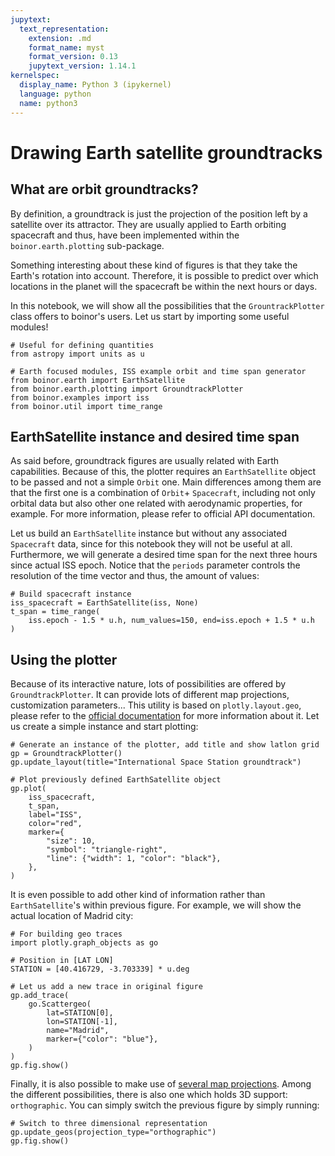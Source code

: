 ```yaml
---
jupytext:
  text_representation:
    extension: .md
    format_name: myst
    format_version: 0.13
    jupytext_version: 1.14.1
kernelspec:
  display_name: Python 3 (ipykernel)
  language: python
  name: python3
---
```


# Drawing Earth satellite groundtracks

## What are orbit groundtracks?

By definition, a groundtrack is just the projection of the position left by a
satellite over its attractor. They are usually applied to Earth orbiting
spacecraft and thus, have been implemented within the `boinor.earth.plotting`
sub-package.

Something interesting about these kind of figures is that they take the Earth's rotation into account.
Therefore, it is possible to predict over which locations in
the planet will the spacecraft be within the next hours or days.

In this notebook, we will show all the possibilities that the
`GrountrackPlotter` class offers to boinor's users. Let us start by importing
some useful modules!

```{code-cell} ipython3
# Useful for defining quantities
from astropy import units as u

# Earth focused modules, ISS example orbit and time span generator
from boinor.earth import EarthSatellite
from boinor.earth.plotting import GroundtrackPlotter
from boinor.examples import iss
from boinor.util import time_range
```

## EarthSatellite instance and desired time span

As said before, groundtrack figures are usually related with Earth capabilities.
Because of this, the plotter requires an `EarthSatellite` object to be passed
and not a simple `Orbit` one. Main differences among them are that the first one
is a combination of `Orbit`+ `Spacecraft`, including not only orbital data but
also other one related with aerodynamic properties, for example. For more
information, please refer to official API documentation.

Let us build an `EarthSatellite` instance but without any associated
`Spacecraft` data, since for this notebook they will not be useful at all.
Furthermore, we will generate a desired time span for the next three hours since
actual ISS epoch. Notice that the `periods` parameter controls the resolution of
the time vector and thus, the amount of values:

```{code-cell} ipython3
# Build spacecraft instance
iss_spacecraft = EarthSatellite(iss, None)
t_span = time_range(
    iss.epoch - 1.5 * u.h, num_values=150, end=iss.epoch + 1.5 * u.h
)
```

## Using the plotter

Because of its interactive nature, lots of possibilities are offered by
`GroundtrackPlotter`. It can provide lots of different map projections,
customization parameters... This utility is based on `plotly.layout.geo`, please
refer to the [official
documentation](https://plotly.com/python/reference/layout/geo/) for more
information about it. Let us create a simple instance and start plotting:

```{code-cell} ipython3
# Generate an instance of the plotter, add title and show latlon grid
gp = GroundtrackPlotter()
gp.update_layout(title="International Space Station groundtrack")

# Plot previously defined EarthSatellite object
gp.plot(
    iss_spacecraft,
    t_span,
    label="ISS",
    color="red",
    marker={
        "size": 10,
        "symbol": "triangle-right",
        "line": {"width": 1, "color": "black"},
    },
)
```

It is even possible to add other kind of information rather than
`EarthSatellite`'s within previous figure. For example, we will show the actual
location of Madrid city:

```{code-cell} ipython3
# For building geo traces
import plotly.graph_objects as go

# Position in [LAT LON]
STATION = [40.416729, -3.703339] * u.deg

# Let us add a new trace in original figure
gp.add_trace(
    go.Scattergeo(
        lat=STATION[0],
        lon=STATION[-1],
        name="Madrid",
        marker={"color": "blue"},
    )
)
gp.fig.show()
```

Finally, it is also possible to make use of [several map
projections](https://plotly.com/python/reference/layout/geo/#layout-geo-projection).
Among the different possibilities, there is also one which holds 3D support:
`orthographic`. You can simply switch the previous figure by simply running:

```{code-cell} ipython3
# Switch to three dimensional representation
gp.update_geos(projection_type="orthographic")
gp.fig.show()
```
